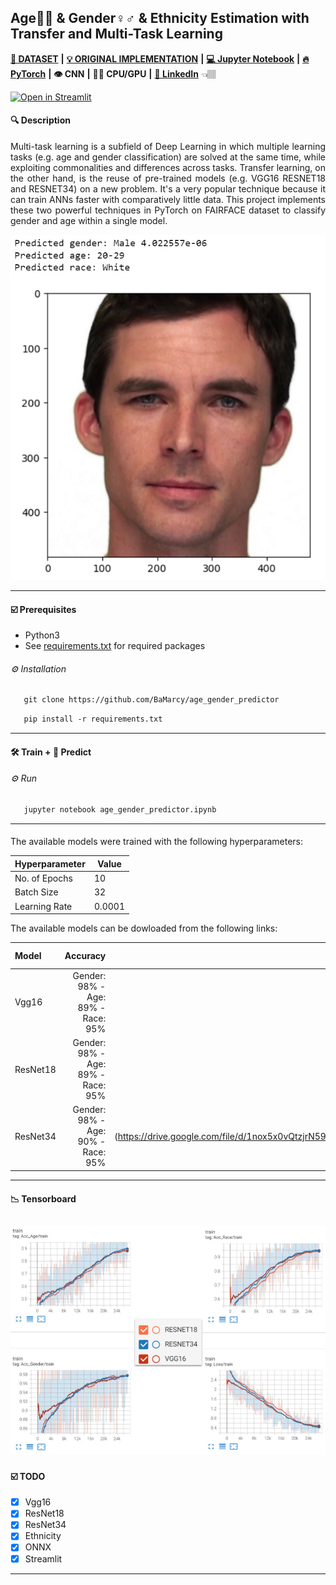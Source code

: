  ## Age👶👴 & Gender♀️♂️ & Ethnicity Estimation with Transfer and Multi-Task Learning
 
[**💾 DATASET**](https://github.com/joojs/fairface) **|** [**💡 ORIGINAL IMPLEMENTATION**](https://github.com/dchen236/FairFace) **|** [**💻 Jupyter Notebook**](https://jupyter.org/install) **|** [**🔥 PyTorch**](https://pytorch.org/get-started/locally/) **|** **👁 CNN** **|** **💪🏽 CPU/GPU** **|**  [**🔗 LinkedIn**](https://www.linkedin.com/in/marcellbalogh) 👈🏽 

[![Open in Streamlit](https://static.streamlit.io/badges/streamlit_badge_black_white.svg)](https://bamarcy-age-gender-streamlit-streamlit-app-fr1omm.streamlitapp.com/)

#### 🔍 Description
<p align="justify">Multi-task learning is a subfield of Deep Learning in which multiple learning tasks (e.g. age and gender classification) are solved at the same time, while exploiting commonalities and differences across tasks. Transfer learning, on the other hand, is the reuse of pre-trained models (e.g. VGG16 RESNET18 and RESNET34) on a new problem. It's a very popular technique because it can train ANNs faster with comparatively little data. This project implements these two powerful techniques in PyTorch on FAIRFACE dataset to classify gender and age within a single model.</p>

<p align="center">
  <img src="test.PNG">
</p>

---
#### ☑️ Prerequisites
- Python3
- See [requirements.txt](requirements.txt) for required packages

###### ⚙️ Installation
```html
   git clone https://github.com/BaMarcy/age_gender_predictor
```
```html
   pip install -r requirements.txt
```
---
#### 🛠️ Train + 💊 Predict
###### ⚙️ Run
```html
   jupyter notebook age_gender_predictor.ipynb
```
---
#### 
The available models were trained with the following hyperparameters:

Hyperparameter  | Value
------------- | -------------
No. of Epochs | 10
Batch Size | 32
Learning Rate | 0.0001

The available models can be dowloaded from the following links:

Model | Accuracy | Inference (PyTorch) | Inference (ONNX)
| :--- | ---: | ---: | :---:
Vgg16  | Gender: 98% - Age: 89% - Race: 95% | [vgg16.pt](https://drive.google.com/file/d/1-aROCmybQL30Dr6Jm6hZdj7nESSZDHva/view?usp=sharing) | [vgg16.onnx](https://drive.google.com/file/d/15mnxVvPdDv68-VYhi6Mc8bfEP4Mdcoug/view?usp=sharing) | -
ResNet18  | Gender: 98% - Age: 89% - Race: 95% | [resnet18.pt](https://drive.google.com/file/d/1tRkdiIIO5GDpoVF54TEIx1ZPM9GHrDf0/view?usp=sharing)| [resnet18.onnx](https://drive.google.com/file/d/1aB9uiu8zxBz5Y_HwF3rHdZoiyen54MNT/view?usp=sharing)| -
ResNet34  | Gender: 98% - Age: 90% - Race: 95% | [resnet34.pt] (https://drive.google.com/file/d/1nox5x0vQtzjrN59Dq4LAWPhRKpuLvXC-/view?usp=sharing)| [resnet34.onnx](https://drive.google.com/file/d/1RoMWzDBR6ADVxarzAUr7Rin6yJHX2Q9J/view?usp=sharing)| -

---
#### 📉 Tensorboard

![](tensorboard.png)
---
#### ☑️ TODO
- [x] Vgg16
- [x] ResNet18
- [x] ResNet34
- [x] Ethnicity
- [x] ONNX
- [x] Streamlit
---
